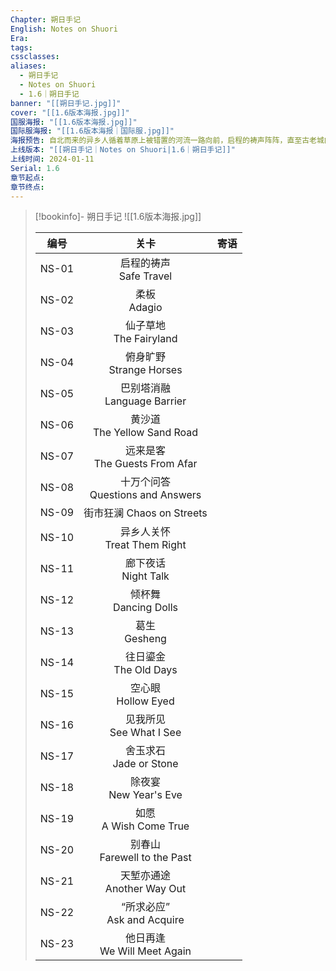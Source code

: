 ```yaml
---
Chapter: 朔日手记
English: Notes on Shuori
Era: 
tags: 
cssclasses: 
aliases:
  - 朔日手记
  - Notes on Shuori
  - 1.6｜朔日手记
banner: "[[朔日手记.jpg]]"
cover: "[[1.6版本海报.jpg]]"
国服海报: "[[1.6版本海报.jpg]]"
国际服海报: "[[1.6版本海报｜国际服.jpg]]"
海报预告: 自北而来的异乡人循着草原上被错置的河流一路向前，启程的祷声阵阵，直至古老城门在眼前徐徐打开。入此城中，结新彩，饮美酒，一起去揭开那东方神秘术的面纱。
上线版本: "[[朔日手记｜Notes on Shuori|1.6｜朔日手记]]"
上线时间: 2024-01-11
Serial: 1.6
章节起点: 
章节终点:
---
```

> [!bookinfo]- 朔日手记
> ![[1.6版本海报.jpg]]
>
> | 编号  |                 关卡                 | 寄语 |
> | :---: | :----------------------------------: | :--: |
> | NS-01 |      启程的祷声<br/>Safe Travel      |      |
> | NS-02 |           柔板<br/>Adagio            |      |
> | NS-03 |      仙子草地<br/>The Fairyland      |      |
> | NS-04 |     俯身旷野<br/>Strange Horses      |      |
> | NS-05 |   巴别塔消融<br/>Language Barrier    |      |
> | NS-06 |   黄沙道<br/>The Yellow Sand Road    |      |
> | NS-07 |  远来是客<br/>The Guests From Afar   |      |
> | NS-08 | 十万个问答<br/>Questions and Answers |      |
> | NS-09 |      街市狂澜 Chaos on Streets       |      |
> | NS-10 |   异乡人关怀<br/>Treat Them Right    |      |
> | NS-11 |       廊下夜话<br/>Night Talk        |      |
> | NS-12 |       倾杯舞<br/>Dancing Dolls       |      |
> | NS-13 |           葛生<br/>Gesheng           |      |
> | NS-14 |      往日鎏金<br/>The Old Days       |      |
> | NS-15 |        空心眼<br/>Hollow Eyed        |      |
> | NS-16 |     见我所见<br/>See What I See      |      |
> | NS-17 |      舍玉求石<br/>Jade or Stone      |      |
> | NS-18 |      除夜宴<br/>New Year's Eve       |      |
> | NS-19 |      如愿<br/>A Wish Come True       |      |
> | NS-20 |   别春山<br/>Farewell to the Past    |      |
> | NS-21 |    天堑亦通途<br/>Another Way Out    |      |
> | NS-22 |    “所求必应”<br/>Ask and Acquire    |      |
> | NS-23 |   他日再逢<br/>We Will Meet Again    |      |

